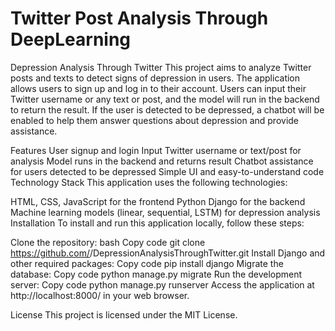 # Twitter Post Analysis Through DeepLearning



Depression Analysis Through Twitter
This project aims to analyze Twitter posts and texts to detect signs of depression in users. The application allows users to sign up and log in to their account. Users can input their Twitter username or any text or post, and the model will run in the backend to return the result. If the user is detected to be depressed, a chatbot will be enabled to help them answer questions about depression and provide assistance.

Features
User signup and login
Input Twitter username or text/post for analysis
Model runs in the backend and returns result
Chatbot assistance for users detected to be depressed
Simple UI and easy-to-understand code
Technology Stack
This application uses the following technologies:

HTML, CSS, JavaScript for the frontend
Python Django for the backend
Machine learning models (linear, sequential, LSTM) for depression analysis
Installation
To install and run this application locally, follow these steps:

Clone the repository:
bash
Copy code
git clone https://github.com/<your-username>/DepressionAnalysisThroughTwitter.git
Install Django and other required packages:
Copy code
pip install django
Migrate the database:
Copy code
python manage.py migrate
Run the development server:
Copy code
python manage.py runserver
Access the application at http://localhost:8000/ in your web browser.

License
This project is licensed under the MIT License.
